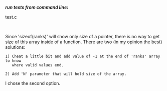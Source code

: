 ***run tests from command line:***

test.c

<br>

Since 'sizeof(ranks)' will show only size of a pointer, there is no way to get
size of this array inside of a function. There are two (in my opinion the best)
solutions:

    1) Cheat a little bit and add value of -1 at the end of 'ranks' array to know
       where valid values end.
       
    2) Add 'N' parameter that will hold size of the array.
    
I chose the second option.
